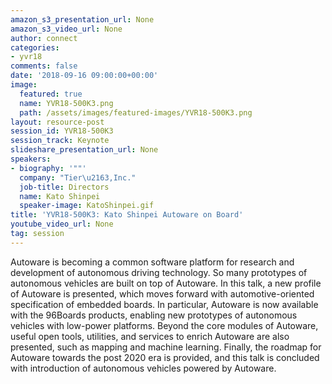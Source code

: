 ```yaml
---
amazon_s3_presentation_url: None
amazon_s3_video_url: None
author: connect
categories:
- yvr18
comments: false
date: '2018-09-16 09:00:00+00:00'
image:
  featured: true
  name: YVR18-500K3.png
  path: /assets/images/featured-images/YVR18-500K3.png
layout: resource-post
session_id: YVR18-500K3
session_track: Keynote
slideshare_presentation_url: None
speakers:
- biography: '""'
  company: "Tier\u2163,Inc."
  job-title: Directors
  name: Kato Shinpei
  speaker-image: KatoShinpei.gif
title: 'YVR18-500K3: Kato Shinpei Autoware on Board'
youtube_video_url: None
tag: session
---
```


Autoware is becoming a common software platform for research and development of autonomous driving technology. So many prototypes of autonomous vehicles are built on top of Autoware. In this talk, a new profile of Autoware is presented, which moves forward with automotive-oriented specification of embedded boards. In particular, Autoware is now available with the 96Boards products, enabling new prototypes of autonomous vehicles with low-power platforms. Beyond the core modules of Autoware, useful open tools, utilities, and services to enrich Autoware are also presented, such as mapping and machine learning. Finally, the roadmap for Autoware towards the post 2020 era is provided, and this talk is concluded with introduction of autonomous vehicles powered by Autoware.